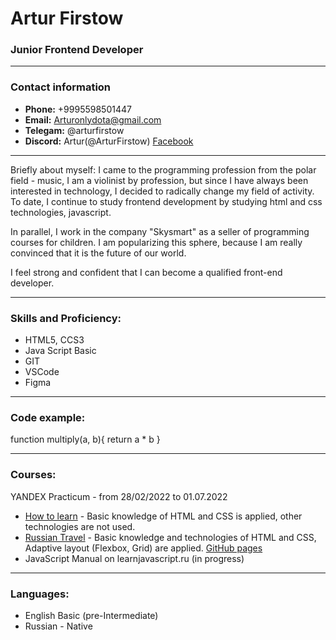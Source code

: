 # Artur Firstow 

### Junior Frontend Developer


****

### Contact information


+ **Phone:** +9995598501447
+ **Email:** Arturonlydota@gmail.com
+ **Telegam:** @arturfirstow
+ **Discord:** Artur(@ArturFirstow)
[Facebook](https://www.facebook.com/afirstov)

***

Briefly about myself: I came to the programming profession from the polar field - music, I am a violinist by profession, but since I have always been interested in technology, I decided to radically change my field of activity. To date, I continue to study frontend development by studying html and css technologies, javascript. 

In parallel, I work in the company "Skysmart" as a seller of programming courses for children. I am popularizing this sphere, because I am really convinced that it is the future of our world.

I feel strong and confident that I can become a qualified front-end developer.

***
### Skills and Proficiency:

+ HTML5, CCS3
+ Java Script Basic
+ GIT
+ VSCode
+ Figma

***
### Code example:

function multiply(a, b){
return a * b
}​

***
### Courses:

YANDEX Practicum - from 28/02/2022 to 01.07.2022

+ [How to learn](https://github.com/ArturFirsrtow/how-to-learn-main.git) - Basic knowledge of HTML and CSS is applied, other technologies are not used.
+ [Russian Travel](https://github.com/ArturFirsrtow/Russian-travel.git)  - Basic knowledge and technologies of HTML and CSS, Adaptive layout (Flexbox, Grid) are applied.
[GitHub pages](https://arturfirsrtow.github.io/Russian-travel)
+ JavaScript Manual on learnjavascript.ru (in progress)

***

### Languages:

+ English Basic (pre-Intermediate)
+ Russian - Native


